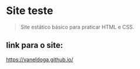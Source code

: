 # Site teste
> Site estático básico para praticar HTML e CSS.
## link para o site:

https://vaneldoga.github.io/
